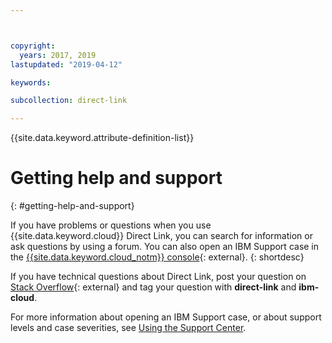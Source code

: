 ```yaml
---



copyright:
  years: 2017, 2019
lastupdated: "2019-04-12"

keywords: 

subcollection: direct-link

---
```


{{site.data.keyword.attribute-definition-list}}

# Getting help and support
{: #getting-help-and-support}

If you have problems or questions when you use {{site.data.keyword.cloud}} Direct Link, you can search for information or ask questions by using a forum. You can also open an IBM Support case in the [{{site.data.keyword.cloud_notm}} console](/unifiedsupport/cases/add){: external}.
{: shortdesc}

If you have technical questions about Direct Link, post your question on [Stack Overflow](https://stackoverflow.com/search?q=dl+ibm-cloud){: external} and tag your question with **direct-link** and **ibm-cloud**.

For more information about opening an IBM Support case, or about support levels and case severities, see [Using the Support Center](/docs/get-support?topic=get-support-using-avatar).
